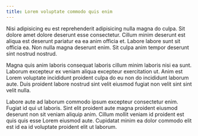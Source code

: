 ```yaml
---
title: Lorem voluptate commodo quis enim
---
```


Nisi adipisicing eu est reprehenderit adipisicing nulla magna do culpa. Sit dolore amet dolore deserunt esse consectetur. Cillum minim deserunt est aliqua est deserunt pariatur ea ea anim officia et. Labore labore sunt sit officia ea. Non nulla magna deserunt enim. Sit culpa anim tempor deserunt sint nostrud nostrud.

Magna quis anim laboris consequat laboris cillum minim laboris nisi ea sunt. Laborum excepteur ex veniam aliqua excepteur exercitation ut. Anim est Lorem voluptate incididunt proident culpa do eu non do incididunt laborum aute. Duis proident labore nostrud sint velit eiusmod fugiat non velit sint sint velit nulla.

Labore aute ad laborum commodo ipsum excepteur consectetur enim. Fugiat id qui ut laboris. Sint elit proident aute magna proident eiusmod deserunt non sit veniam aliquip anim. Cillum mollit veniam id proident est quis quis esse Lorem eiusmod aute. Cupidatat minim ea dolor commodo elit est id ea id voluptate proident elit ut laborum.